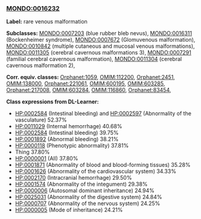 
### [MONDO:0016232](http://purl.obolibrary.org/obo/MONDO_0016232)
**Label:** rare venous malformation

**Subclasses:** [MONDO:0007203](http://purl.obolibrary.org/obo/MONDO_0007203) (blue rubber bleb nevus), [MONDO:0016311](http://purl.obolibrary.org/obo/MONDO_0016311) (Bockenheimer syndrome), [MONDO:0007672](http://purl.obolibrary.org/obo/MONDO_0007672) (Glomuvenous malformation), [MONDO:0010842](http://purl.obolibrary.org/obo/MONDO_0010842) (multiple cutaneous and mucosal venous malformations), [MONDO:0011305](http://purl.obolibrary.org/obo/MONDO_0011305) (cerebral cavernous malformations 3), [MONDO:0007291](http://purl.obolibrary.org/obo/MONDO_0007291) (familial cerebral cavernous malformation), [MONDO:0011304](http://purl.obolibrary.org/obo/MONDO_0011304) (cerebral cavernous malformation 2), 

**Corr. equiv. classes:** [Orphanet:1059](http://www.orpha.net/ORDO/Orphanet_1059), [OMIM:112200](http://purl.obolibrary.org/obo/OMIM_112200), [Orphanet:2451](http://www.orpha.net/ORDO/Orphanet_2451), [OMIM:138000](http://purl.obolibrary.org/obo/OMIM_138000), [Orphanet:221061](http://www.orpha.net/ORDO/Orphanet_221061), [OMIM:600195](http://purl.obolibrary.org/obo/OMIM_600195), [OMIM:603285](http://purl.obolibrary.org/obo/OMIM_603285), [Orphanet:217008](http://www.orpha.net/ORDO/Orphanet_217008), [OMIM:603284](http://purl.obolibrary.org/obo/OMIM_603284), [OMIM:116860](http://purl.obolibrary.org/obo/OMIM_116860), [Orphanet:83454](http://www.orpha.net/ORDO/Orphanet_83454), 

**Class expressions from DL-Learner:**

- [HP:0002584](http://purl.obolibrary.org/obo/HP_0002584) (Intestinal bleeding) and [HP:0002597](http://purl.obolibrary.org/obo/HP_0002597) (Abnormality of the vasculature) 52.37%
- [HP:0011029](http://purl.obolibrary.org/obo/HP_0011029) (Internal hemorrhage) 40.68%
- [HP:0002584](http://purl.obolibrary.org/obo/HP_0002584) (Intestinal bleeding) 39.75%
- [HP:0001892](http://purl.obolibrary.org/obo/HP_0001892) (Abnormal bleeding) 38.21%
- [HP:0000118](http://purl.obolibrary.org/obo/HP_0000118) (Phenotypic abnormality) 37.81%
- Thing 37.80%
- [HP:0000001](http://purl.obolibrary.org/obo/HP_0000001) (All) 37.80%
- [HP:0001871](http://purl.obolibrary.org/obo/HP_0001871) (Abnormality of blood and blood-forming tissues) 35.28%
- [HP:0001626](http://purl.obolibrary.org/obo/HP_0001626) (Abnormality of the cardiovascular system) 34.33%
- [HP:0002170](http://purl.obolibrary.org/obo/HP_0002170) (Intracranial hemorrhage) 29.50%
- [HP:0001574](http://purl.obolibrary.org/obo/HP_0001574) (Abnormality of the integument) 29.38%
- [HP:0000006](http://purl.obolibrary.org/obo/HP_0000006) (Autosomal dominant inheritance) 24.94%
- [HP:0025031](http://purl.obolibrary.org/obo/HP_0025031) (Abnormality of the digestive system) 24.84%
- [HP:0000707](http://purl.obolibrary.org/obo/HP_0000707) (Abnormality of the nervous system) 24.25%
- [HP:0000005](http://purl.obolibrary.org/obo/HP_0000005) (Mode of inheritance) 24.21%


